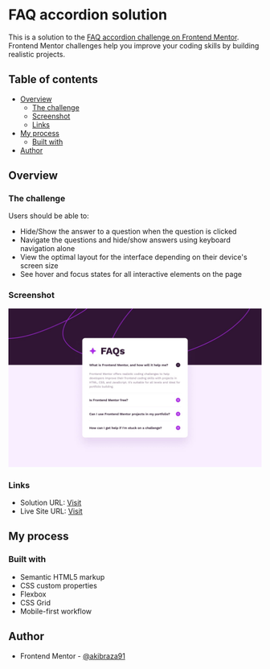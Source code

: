 # FAQ accordion solution

This is a solution to the [FAQ accordion challenge on Frontend Mentor](https://www.frontendmentor.io/challenges/faq-accordion-wyfFdeBwBz). Frontend Mentor challenges help you improve your coding skills by building realistic projects. 

## Table of contents

- [Overview](#overview)
  - [The challenge](#the-challenge)
  - [Screenshot](#screenshot)
  - [Links](#links)
- [My process](#my-process)
  - [Built with](#built-with)
- [Author](#author)


## Overview

### The challenge

Users should be able to:

- Hide/Show the answer to a question when the question is clicked
- Navigate the questions and hide/show answers using keyboard navigation alone
- View the optimal layout for the interface depending on their device's screen size
- See hover and focus states for all interactive elements on the page

### Screenshot

![](./design/desktop-design.jpg)


### Links

- Solution URL: [Visit](https://www.frontendmentor.io/solutions/faq-accordion-built-on-vanilla-js-GtIWSD367Y)
- Live Site URL: [Visit](https://akibraza91.github.io/faq-acordion/)

## My process

### Built with

- Semantic HTML5 markup
- CSS custom properties
- Flexbox
- CSS Grid
- Mobile-first workflow


## Author

- Frontend Mentor - [@akibraza91](https://www.frontendmentor.io/profile/akibraza91)

